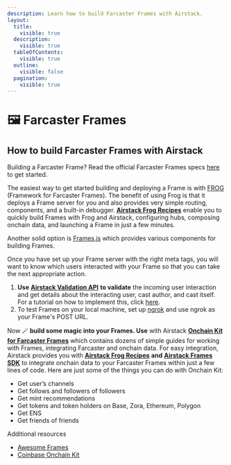 ```yaml
---
description: Learn how to build Farcaster Frames with Airstack.
layout:
  title:
    visible: true
  description:
    visible: true
  tableOfContents:
    visible: true
  outline:
    visible: false
  pagination:
    visible: true
---
```


# 🖼️ Farcaster Frames

## How to build Farcaster Frames with Airstack

Building a Farcaster Frame? Read the official Farcaster Frames specs [here](https://docs.farcaster.xyz/learn/what-is-farcaster/frames) to get started.

The easiest way to get started building and deploying a Frame is with [FROG](https://www.paradigm.xyz/2024/02/frames) (Framework for Farcaster Frames). The benefit of using Frog is that it deploys a Frame server for you and also provides very simple routing, components, and a built-in debugger. [**Airstack Frog Recipes**](airstack-frog-recipes/) enable you to quickly build Frames with Frog and Airstack, configuring hubs, composing onchain data, and launching a Frame in just a few minutes.

Another solid option is [Frames.js](https://framesjs.org/) which provides various components for building Frames.

Once you have set up your Frame server with the right meta tags, you will want to know which users interacted with your Frame so that you can take the next appropriate action.

1. **Use** [**Airstack Validation API**](farcaster/frames-validator.md) **to validate** the incoming user interaction and get details about the interacting user, cast author, and cast itself. For a tutorial on how to implement this, click [here](farcaster/frames-validator.md).&#x20;
2. To test Frames on your local machine, set up [ngrok](https://ngrok.com/download) and use ngrok as your Frame's POST URL.

Now 🪄 **build some magic into your Frames. Use** with Airstack [**Onchain Kit for Farcaster Frames**](https://docs.airstack.xyz/airstack-docs-and-faqs/guides/farcaster/airstack-onchain-kit-for-farcaster-frames) which contains dozens of simple guides for working with Frames, integrating Farcaster and onchain data. For easy integration, Airstack provides you with  [**Airstack Frog Recipes**](airstack-frog-recipes/) **and**  [**Airstack Frames SDK**](https://github.com/Airstack-xyz/airstack-frames-sdk) to integrate onchain data to your Farcaster Frames within just a few lines of code. Here are just some of the things you can do with Onchain Kit:

* Get user’s channels
* Get follows and followers of followers
* Get mint recommendations
* Get tokens and token holders on Base, Zora, Ethereum, Polygon
* Get ENS
* Get friends of friends

Additional resources

* [Awesome Frames](https://github.com/davidfurlong/awesome-frames)
* [Coinbase Onchain Kit](https://onchainkit.xyz/)
